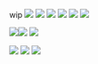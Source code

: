 wip
![](https://github.com/user-attachments/assets/2c6dd97e-ab9d-4ede-a45c-bce13a364608)
![](https://github.com/user-attachments/assets/71140e85-bf4f-4a72-b601-58277072d06c) ![](https://github.com/user-attachments/assets/5cef41da-bd3b-4f13-aecf-e4b186ac3091) ![](https://github.com/user-attachments/assets/a616ab4f-368b-4fae-a56f-3591a0bc3d2e) ![](https://github.com/user-attachments/assets/2ff5dd52-1608-4fab-8601-558ac07d2b06) ![](https://github.com/user-attachments/assets/9261eb6b-cb83-467d-8cdb-c33c2b8d84ba)

![](https://github.com/user-attachments/assets/f893763a-a646-4df0-a362-6adbb03b710a)![](https://github.com/user-attachments/assets/de0e04b3-7abd-48d1-aab4-3f7fffbaf981) ![](https://github.com/user-attachments/assets/f1fb7d6d-2618-463e-b9ed-dd2f86e8f073)

![](https://github.com/user-attachments/assets/a6397a85-e482-43c7-ae16-fbd6bb404a71)
![](https://github.com/user-attachments/assets/4572d403-357f-49e3-bc3b-75feffbbb28b)
![](https://github.com/user-attachments/assets/50ee70aa-1de2-482e-bea3-f2b708844a12)
